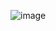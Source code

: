 ![image](https://user-images.githubusercontent.com/71595290/235447913-9a589668-74da-4146-aaf0-434779ed37e3.png)
<!--
**Fady120/Fady120** is a ✨ _special_ ✨![Uploading image.png…]() repository because its `README.md` (this file) appears on your GitHub profile.

Here are some ideas to get you started:

!- 🔭 I’m currently a computer engineer student at AAST
!- 🌱 I’m currently learning kubernetes, docker, jenkins
- 👯 I’m looking to collaborate on ...
- 🤔 I’m looking for help with ...
- 💬 Ask me about ...
!- 📫 How to reach me: fadi.sami.goda@gmail.com
- 😄 Pronouns: ...
- ⚡ Fun fact: ...
-->
